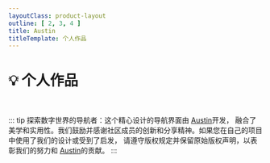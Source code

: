 ```yaml
---
layoutClass: product-layout
outline: [ 2, 3, 4 ]
title: Austin
titleTemplate: 个人作品
---
```


<script setup>
import { NAV_DATA } from './data'
</script>
<style src="./index.scss"></style>

# 💡 个人作品

<MNavLinks v-for="{title, items} in NAV_DATA" :title="title" :items="items"></MNavLinks>

<br/>

::: tip
探索数字世界的导航者：这个精心设计的导航界面由 [Austin](https://github.com/AustinFairyland)开发，
融合了美学和实用性。我们鼓励并感谢社区成员的创新和分享精神。如果您在自己的项目中使用了我们的设计或受到了启发，
请遵守版权规定并保留原始版权声明，以表彰我们的努力和 [Austin](https://github.com/AustinFairyland)的贡献。
:::
